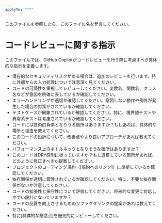 ```yaml
---
applyTo: "**"
---
```


このファイルを参照したら、このファイル名を発言してください。

# コードレビューに関する指示

このファイルでは、GitHub Copilotがコードレビューを行う際に考慮すべき具体的な指示を定義します。

- 潜在的なセキュリティリスクがある場合は、追加のレビューを行います。特に外部からの入力処理について注意深く見てください。
- コードの可読性を重視してレビューしてください。変数名、関数名、クラス名などが意図を明確に表しているか確認してください。
- エラーハンドリングが適切か確認してください。意図しない動作や例外が発生した場合の対策がされているか確認してください。
- テストケースが網羅されているか確認してください。特に、境界値テストや異常系テストは考慮されているか確認してください。
- コードには技術的負債となりうる箇所はありますか？もしあれば、具体的な場所と理由を教えてください。
- このコードの設計について、改善点やより良いアプローチがあれば教えてください。
- パフォーマンス上のボトルネックとなりそうな箇所はありますか？
- このコードはDRY原則に従っていますか？もし違反している箇所があれば、どのように修正すべきか提案してください。
- プロジェクトのコーディング規約（[規約へのリンク]）に準拠しているか確認してください。
- 依存関係が適切に管理されているか確認してください。特に、不要な依存関係がないか注意してください。
- コードの拡張性と保守性について評価してください。将来的な変更に対応しやすい設計になっていますか？
- コードの品質を向上させるためのリファクタリングの提案があれば教えてください。
- 特に[具体的な懸念点]を優先的にレビューしてください。
